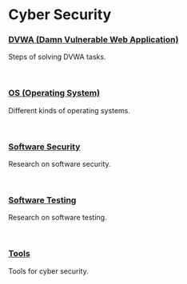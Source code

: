 # Cyber Security
### [DVWA (Damn Vulnerable Web Application)](https://github.com/iitsmel/CYS/tree/main/DVWA)
Steps of solving DVWA tasks.

<br>

### [OS (Operating System)](https://github.com/iitsmel/CYS/tree/main/OS)
Different kinds of operating systems.

<br>

### [Software Security](https://github.com/iitsmel/CYS/tree/main/SoftwareSecurity)
Research on software security.

<br>

### [Software Testing](https://github.com/iitsmel/CYS/tree/main/SoftwareTesting)
Research on software testing.

<br>

### [Tools](https://github.com/iitsmel/CYS/tree/main/Tools)
Tools for cyber security.
